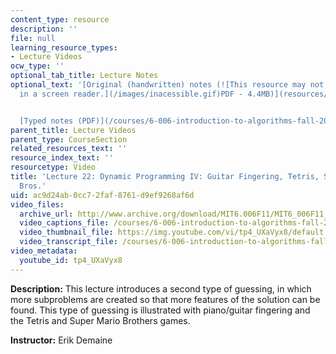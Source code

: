 ```yaml
---
content_type: resource
description: ''
file: null
learning_resource_types:
- Lecture Videos
ocw_type: ''
optional_tab_title: Lecture Notes
optional_text: '[Original (handwritten) notes (![This resource may not render correctly
  in a screen reader.](/images/inacessible.gif)PDF - 4.4MB)](resources/mit6_006f11_lec22_orig)


  [Typed notes (PDF)](/courses/6-006-introduction-to-algorithms-fall-2011/resources/mit6_006f11_lec22)'
parent_title: Lecture Videos
parent_type: CourseSection
related_resources_text: ''
resource_index_text: ''
resourcetype: Video
title: 'Lecture 22: Dynamic Programming IV: Guitar Fingering, Tetris, Super Mario
  Bros.'
uid: ac9d24ab-0cc7-2faf-8761-d9ef9268af6d
video_files:
  archive_url: http://www.archive.org/download/MIT6.006F11/MIT6_006F11_lec22_300k.mp4
  video_captions_file: /courses/6-006-introduction-to-algorithms-fall-2011/fd07efc416985706b048aef4805505d7_tp4_UXaVyx8.vtt
  video_thumbnail_file: https://img.youtube.com/vi/tp4_UXaVyx8/default.jpg
  video_transcript_file: /courses/6-006-introduction-to-algorithms-fall-2011/494813ad9b5781c7ec56b433cb01105d_tp4_UXaVyx8.pdf
video_metadata:
  youtube_id: tp4_UXaVyx8
---
```


**Description:** This lecture introduces a second type of guessing, in which more subproblems are created so that more features of the solution can be found. This type of guessing is illustrated with piano/guitar fingering and the Tetris and Super Mario Brothers games.

**Instructor:** Erik Demaine